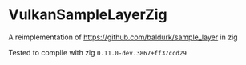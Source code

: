 # VulkanSampleLayerZig
A reimplementation of https://github.com/baldurk/sample_layer in zig

Tested to compile with zig `0.11.0-dev.3867+ff37ccd29`
